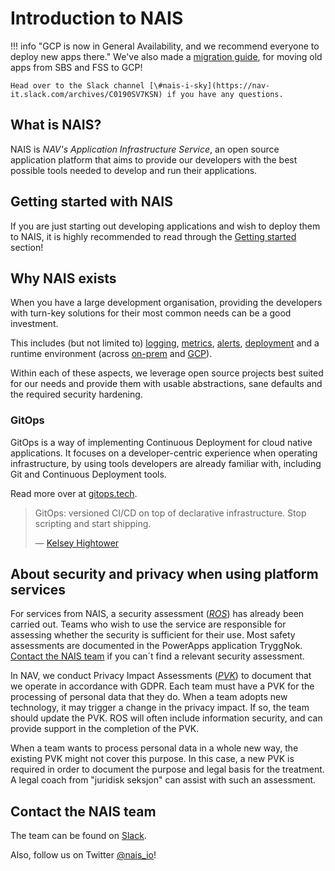 # Introduction to NAIS

!!! info "GCP is now in General Availability, and we recommend everyone to deploy new apps there."
    We've also made a [migration guide](clusters/migrating-to-gcp.md), for moving old apps from SBS and FSS to GCP!

    Head over to the Slack channel [\#nais-i-sky](https://nav-it.slack.com/archives/C0190SV7KSN) if you have any questions.


## What is NAIS?

NAIS is _NAV's Application Infrastructure Service_, an open source application platform that aims to provide our developers with the best possible tools needed to develop and run their applications.

## Getting started with NAIS

If you are just starting out developing applications and wish to deploy them to NAIS, it is highly recommended to read through the [Getting started](basics/) section!

## Why NAIS exists

When you have a large development organisation, providing the developers with turn-key solutions for their most common needs can be a good investment.

This includes \(but not limited to\) [logging](observability/logs/), [metrics](observability/metrics.md), [alerts](observability/alerts/), [deployment](deployment/) and a runtime environment (across [on-prem](clusters/on-premises.md) and [GCP](clusters/gcp.md)).

Within each of these aspects, we leverage open source projects best suited for our needs and provide them with usable abstractions, sane defaults and the required security hardening.

### GitOps

GitOps is a way of implementing Continuous Deployment for cloud native applications. It focuses on a developer-centric experience when operating infrastructure, by using tools developers are already familiar with, including Git and Continuous Deployment tools.

Read more over at [gitops.tech](https://www.gitops.tech).

> GitOps: versioned CI/CD on top of declarative infrastructure. Stop scripting and start shipping.
>
> — [Kelsey Hightower](https://twitter.com/kelseyhightower/status/953638870888849408)

## About security and privacy when using platform services

For services from NAIS, a security assessment ([*ROS*](./legal/app-ros.md)) has already been carried out. 
Teams who wish to use the service are responsible for assessing whether the security is sufficient for their use. 
Most safety assessments are documented in the PowerApps application TryggNok. 
[Contact the NAIS team](#contact-the-nais-team) if you can´t find a relevant security assessment.

In NAV, we conduct Privacy Impact Assessments ([*PVK*](./legal/app-pvk.md)) to document that we operate in accordance with GDPR. 
Each team must have a PVK for the processing of personal data that they do. 
When a team adopts new technology, it may trigger a change in the privacy impact. 
If so, the team should update the PVK. ROS will often include information security, and can provide support in the completion of the PVK.

When a team wants to process personal data in a whole new way, the existing PVK might not cover this purpose. In this case, a new PVK is required in order to document the purpose and legal basis for the treatment. A legal coach from "juridisk seksjon" can assist with such an assessment.

## Contact the NAIS team

The team can be found on [Slack](https://nav-it.slack.com/messages/C5KUST8N6/).

Also, follow us on Twitter [@nais\_io](https://twitter.com/nais_io)!


